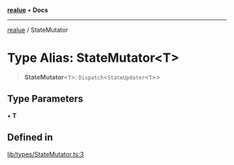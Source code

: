 [**realue**](../README.md) • **Docs**

***

[realue](../README.md) / StateMutator

# Type Alias: StateMutator\<T\>

> **StateMutator**\<`T`\>: `Dispatch`\<`StateUpdater`\<`T`\>\>

## Type Parameters

• **T**

## Defined in

[lib/types/StateMutator.ts:3](https://github.com/nevoland/realue/blob/3f70cb4d9fb06b3cde8060aa67f306f2aaa9dc1d/lib/types/StateMutator.ts#L3)
